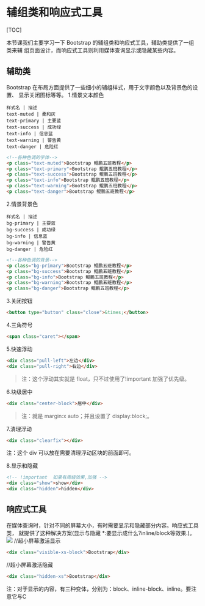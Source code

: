 # 辅组类和响应式工具
[TOC]

本节课我们主要学习一下 Bootstrap 的辅组类和响应式工具，辅助类提供了一组类来辅
组页面设计，而响应式工具则利用媒体查询显示或隐藏某些内容。
## 辅助类
Bootstrap 在布局方面提供了一些细小的辅组样式，用于文字颜色以及背景色的设置、
显示关闭图标等等。
1.情景文本颜色
```table
样式名 | 描述
text-muted | 柔和灰
text-primary | 主要蓝
text-success | 成功绿
text-info | 信息蓝
text-warning | 警告黄
text-danger | 危险红
```
```html
<!--各种色调的字体-->
<p class="text-muted">Bootstrap 鲲鹏五班教程</p>
<p class="text-primary">Bootstrap 鲲鹏五班教程</p>
<p class="text-success">Bootstrap 鲲鹏五班教程</p>
<p class="text-info">Bootstrap 鲲鹏五班教程</p>
<p class="text-warning">Bootstrap 鲲鹏五班教程</p>
<p class="text-danger">Bootstrap 鲲鹏五班教程</p>
```

2.情景背景色
```table
样式名 | 描述
bg-primary | 主要蓝
bg-success | 成功绿
bg-info | 信息蓝
bg-warning | 警告黄
bg-danger | 危险红
```
```html
<!--各种色调的背景-->
<p class="bg-primary">Bootstrap 鲲鹏五班教程</p>
<p class="bg-success">Bootstrap 鲲鹏五班教程</p>
<p class="bg-info">Bootstrap 鲲鹏五班教程</p>
<p class="bg-warning">Bootstrap 鲲鹏五班教程</p>
<p class="bg-danger">Bootstrap 鲲鹏五班教程</p>
```

3.关闭按钮
```html
<button type="button" class="close">&times;</button>
```

4.三角符号
```html
<span class="caret"></span>
```

5.快速浮动
```html
<div class="pull-left">左边</div>
<div class="pull-right">右边</div>
```
> 注：这个浮动其实就是 float，只不过使用了!important 加强了优先级。

6.块级居中
```html
<div class="center-block">居中</div>
```
> 注：就是 margin:x auto；并且设置了 display:block;。

7.清理浮动
```html
<div class="clearfix"></div>
```
注：这个 div 可以放在需要清理浮动区块的前面即可。

8.显示和隐藏
```html
<!-- !important  如果有周级效果,加强 -->
<div class="show">show</div>
<div class="hidden">hidden</div>
```

## 响应式工具
在媒体查询时，针对不同的屏幕大小，有时需要显示和隐藏部分内容。响应式工具类，
就提供了这种解决方案(显示与隐藏  *:要显示成什么?inline/block等效果.)。
![](./_image/2018-05-10-20-14-48.jpg)
//超小屏幕激活显示
```html
<div class="visible-xs-block">Bootstrap</div>
```
//超小屏幕激活隐藏
```html
<div class="hidden-xs">Bootstrap</div>
```
注：对于显示的内容，有三种变体，分别为：block、inline-block、inline。要注意它与C

